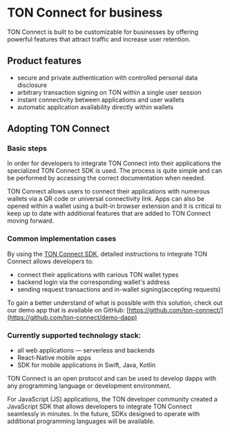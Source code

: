 # TON Connect for business

TON Connect is built to be customizable for businesses by offering powerful features that attract traffic and increase user retention.

## Product features

- secure and private authentication with controlled personal data disclosure
- arbitrary transaction signing on TON within a single user session
- instant connectivity between applications and user wallets
- automatic application availability directly within wallets

## Adopting TON Connect

### Basic steps

In order for developers to integrate TON Connect into their applications the specialized TON Connect SDK is used. The process is quite simple and can be performed by accessing the correct documentation when needed.

TON Connect allows users to connect their applications with numerous wallets via a QR code or universal connectivity link. Apps can also be opened within a wallet using a built-in browser extension and it is critical to keep up to date with additional features that are added to TON Connect moving forward.

### Common implementation cases

By using the [TON Connect SDK](https://github.com/ton-connect/sdk), detailed instructions to integrate TON Connect allows developers to:
- connect their applications with carious TON wallet types
- backend login via the corresponding wallet's address
- sending request transactions and in-wallet signing(accepting requests)

To gain a better understand of what is possible with this solution, check out our demo app that is available on GitHub: [https://github.com/ton-connect/](https://github.com/ton-connect/demo-dapp)

### Currently supported technology stack:

- all web applications — serverless and backends
- React-Native mobile apps
- SDK for mobile applications in Swift, Java, Kotlin

TON Connect is an open protocol and can be used to develop dapps with any programming language or development environment.

For JavaScript (JS) applications, the TON developer community created a JavaScript SDK that allows developers to integrate TON Connect seamlessly in minutes. In the future, SDKs designed to operate with additional programming languages will be available.
